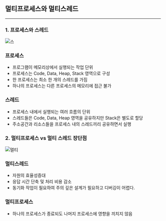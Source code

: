 ## 멀티프로세스와 멀티스레드

---

### 1. 프로세스와 스레드

![스](https://user-images.githubusercontent.com/80400157/201923392-19620b90-69fa-4d31-a485-48b6c6f6725f.png)

### 프로세스
 - 프로그램이 메모리상에서 실행되는 작업 단위
 - 프로세스는 Code, Data, Heap, Stack 영역으로 구성
 - 한 프로세스는 최소 한 개의 스레드를 가짐
 - 하나의 프로세스는 다른 프로세스의 메모리에 접근 불가
### 스레드 
 - 프로세스 내에서 실행되는 여러 흐름의 단위
 - 스레드들은 Code, Data, Heap 영역을 공유하지만 Stack은 별도로 할당
 - 주소공간과 리소스들을 프로세스 내의 스레드끼리 공유하면서 실행

### 2. 멀티프로세스 vs 멀티 스레드 장단점
![멀티](https://user-images.githubusercontent.com/80400157/201920185-a5892a2c-2a93-4766-8d0c-4c93e49faa40.png)

### 멀티스레드
- 자원의 효율성증대
- 응답 시간 단축 및 처리 비용 감소
- 동기화 작업이 필요하여 주의 깊은 설계가 필요하고 디버깅이 어렵다.

### 멀티프로세스
- 하나의 프로세스가 종료되도 나머지 프로세스에 영향을 끼치지 않음